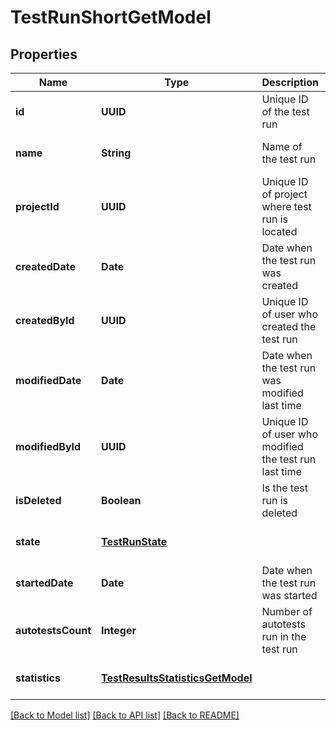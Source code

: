 # TestRunShortGetModel
## Properties

| Name | Type | Description | Notes |
|------------ | ------------- | ------------- | -------------|
| **id** | **UUID** | Unique ID of the test run | [optional] [default to null] |
| **name** | **String** | Name of the test run | [optional] [default to null] |
| **projectId** | **UUID** | Unique ID of project where test run is located | [optional] [default to null] |
| **createdDate** | **Date** | Date when the test run was created | [optional] [default to null] |
| **createdById** | **UUID** | Unique ID of user who created the test run | [optional] [default to null] |
| **modifiedDate** | **Date** | Date when the test run was modified last time | [optional] [default to null] |
| **modifiedById** | **UUID** | Unique ID of user who modified the test run last time | [optional] [default to null] |
| **isDeleted** | **Boolean** | Is the test run is deleted | [optional] [default to null] |
| **state** | [**TestRunState**](TestRunState.md) |  | [optional] [default to null] |
| **startedDate** | **Date** | Date when the test run was started | [optional] [default to null] |
| **autotestsCount** | **Integer** | Number of autotests run in the test run | [optional] [default to null] |
| **statistics** | [**TestResultsStatisticsGetModel**](TestResultsStatisticsGetModel.md) |  | [optional] [default to null] |

[[Back to Model list]](../README.md#documentation-for-models) [[Back to API list]](../README.md#documentation-for-api-endpoints) [[Back to README]](../README.md)

